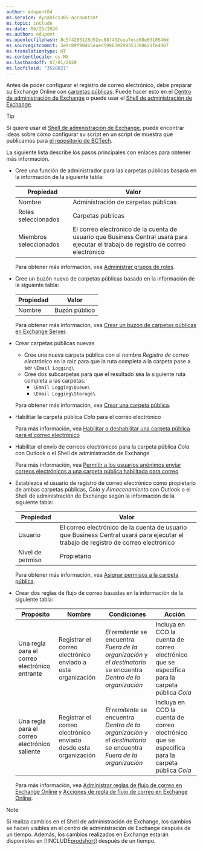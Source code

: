 ```yaml
---
author: edupont04
ms.service: dynamics365-accountant
ms.topic: include
ms.date: 06/25/2020
ms.author: edupont
ms.openlocfilehash: 8c5f4205128d52ec88f432cea7ece98e0310546d
ms.sourcegitcommit: 3e9c89f90db5eaed599630299353300621fe4007
ms.translationtype: HT
ms.contentlocale: es-MX
ms.lasthandoff: 07/01/2020
ms.locfileid: "3528021"
---
```

Antes de poder configurar el registro de correo electrónico, debe preparar su Exchange Online con [carpetas públicas](/exchange/collaboration/public-folders/public-folders?view=exchserver-2019). Puede hacer esto en el [Centro de administración de Exchange](/Exchange/architecture/client-access/exchange-admin-center?view=exchserver-2019) o puede usar el [Shell de administración de Exchange](/powershell/exchange/exchange-management-shell?view=exchange-ps).  

> [!TIP]
> Si quiere usar el [Shell de administración de Exchange](/powershell/exchange/exchange-management-shell?view=exchange-ps), puede encontrar ideas sobre cómo configurar su script en un script de muestra que publicamos para [el repositorio de BCTech](https://github.com/microsoft/BCTech/tree/master/samples/EmailLogging).

La siguiente lista describe los pasos principales con enlaces para obtener más información.  

- Cree una función de administrador para las carpetas públicas basada en la información de la siguiente tabla:

  |Propiedad        |Valor                     |
  |----------------|--------------------------|
  |Nombre            |Administración de carpetas públicas |
  |Roles seleccionados  |Carpetas públicas            |
  |Miembros seleccionados|El correo electrónico de la cuenta de usuario que Business Central usará para ejecutar el trabajo de registro de correo electrónico|

  Para obtener más información, vea [Administrar grupos de roles](/exchange/permissions/role-groups?view=exchserver-2019).

- Cree un buzón nuevo de carpetas públicas basado en la información de la siguiente tabla:

  |Propiedad        |Valor                     |
  |----------------|--------------------------|
  |Nombre            |Buzón público            |

  Para obtener más información, vea [Crear un buzón de carpetas públicas en Exchange Server](/exchange/collaboration/public-folders/create-public-folder-mailboxes).  

- Crear carpetas públicas nuevas

  - Cree una nueva carpeta pública con el nombre *Registro de correo electrónico* en la raíz para que la ruta completa a la carpeta pase a ser ```\Email Logging\```
  - Cree dos subcarpetas para que el resultado sea la siguiente ruta completa a las carpetas:
    - ```\Email Logging\Queue\```
    - ```\Email Logging\Storage\```

  Para obtener más información, vea [Crear una carpeta pública](/exchange/collaboration/public-folders/create-public-folders?view=exchserver-2019).

- Habilitar la carpeta pública *Cola* para el correo electrónico

  Para más información, vea [Habilitar o deshabilitar una carpeta pública para el correo electrónico](/exchange/collaboration/public-folders/mail-enable-or-disable?view=exchserver-2019)

- Habilitar el envío de correos electrónicos para la carpeta pública *Cola* con Outlook o el Shell de administración de Exchange

  Para más información, vea [Permitir a los usuarios anónimos enviar correos electrónicos a una carpeta pública habilitada para correo](/exchange/collaboration/public-folders/mail-enable-or-disable?view=exchserver-2019#allow-anonymous-users-to-send-email-to-a-mail-enabled-public-folder)

- Establezca el usuario de registro de correo electrónico como propietario de ambas carpetas públicas, *Cola* y *Almacenamiento* con Outlook o el Shell de administración de Exchange según la información de la siguiente tabla:

  |Propiedad        |Valor                     |
  |----------------|--------------------------|
  |Usuario            |El correo electrónico de la cuenta de usuario que Business Central usará para ejecutar el trabajo de registro de correo electrónico|
  |Nivel de permiso|Propietario                     |

  Para obtener más información, vea [Asignar permisos a la carpeta pública](/exchange/collaboration-exo/public-folders/set-up-public-folders#step-3-assign-permissions-to-the-public-folder).

- Crear dos reglas de flujo de correo basadas en la información de la siguiente tabla:

  |Propósito  |Nombre |Condiciones                        |Acción                                       |
  |---------|-----|----------------------------------|---------------------------------------------|
  |Una regla para el correo electrónico entrante |Registrar el correo electrónico enviado a esta organización|*El remitente* se encuentra *Fuera de la organización* y *el destinatario* se encuentra *Dentro de la organización*|Incluya en CCO la cuenta de correo electrónico que se especifica para la carpeta pública *Cola*|
  |Una regla para el correo electrónico saliente | Registrar el correo electrónico enviado desde esta organización |*El remitente* se encuentra *Dentro de la organización* y *el destinatario* se encuentra *Fuera de la organización*|Incluya en CCO la cuenta de correo electrónico que se especifica para la carpeta pública *Cola*|
  
  Para más información, vea [Administrar reglas de flujo de correo en Exchange Online](/exchange/security-and-compliance/mail-flow-rules/manage-mail-flow-rules) y [Acciones de regla de flujo de correo en Exchange Online](/exchange/security-and-compliance/mail-flow-rules/mail-flow-rule-action).

> [!NOTE]
> Si realiza cambios en el Shell de administración de Exchange, los cambios se hacen visibles en el centro de administración de Exchange después de un tiempo. Además, los cambios realizados en Exchange estarán disponibles en [!INCLUDE[prodshort](prodshort.md)] después de un tiempo.
